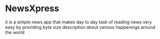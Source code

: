 # NewsXpress
it is a simple news app that makes day to day task of reading news very easy by providing byte size description about various happenings around the world
